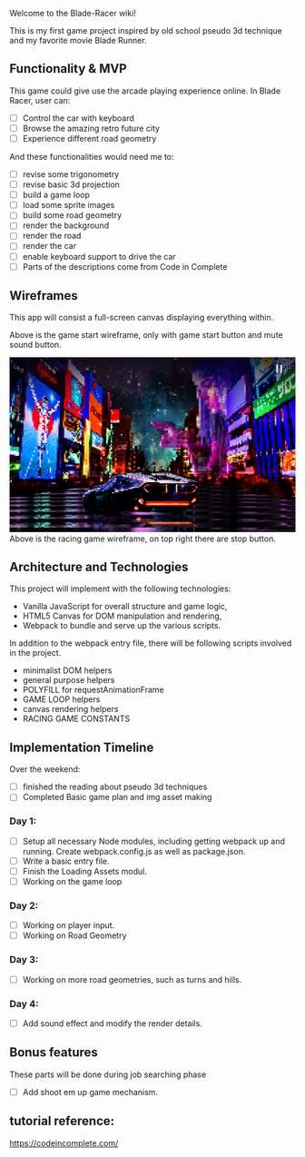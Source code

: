 Welcome to the Blade-Racer wiki!

This is my first game project inspired by old school pseudo 3d technique and my favorite movie Blade Runner.



## Functionality & MVP

This game could give use the arcade playing experience online.
In Blade Racer, user can:

- [ ] Control the car with keyboard
- [ ] Browse the amazing retro future city
- [ ] Experience different road geometry

And these functionalities would need me to:

- [ ] revise some trigonometry
- [ ] revise basic 3d projection
- [ ] build a game loop
- [ ] load some sprite images
- [ ] build some road geometry
- [ ] render the background
- [ ] render the road
- [ ] render the car
- [ ] enable keyboard support to drive the car
- [ ] Parts of the descriptions come from Code in Complete

## Wireframes

This app will consist a full-screen canvas displaying everything within.

Above is the game start wireframe, only with game start button and mute sound button.

![wireframe](https://raw.githubusercontent.com/1a2b3c4dBobAn/Blade-Racer/master/GitPics/bladeracerwireframe.png)
Above is the racing game wireframe, on top right there are stop button.


## Architecture and Technologies

This project will implement with the following technologies:

* Vanilla JavaScript for overall structure and game logic,
* HTML5 Canvas for DOM manipulation and rendering,
* Webpack to bundle and serve up the various scripts.

In addition to the webpack entry file, there will be following scripts involved in the project.
* minimalist DOM helpers
* general purpose helpers
* POLYFILL for requestAnimationFrame
* GAME LOOP helpers
* canvas rendering helpers
* RACING GAME CONSTANTS


## Implementation Timeline

Over the weekend:

- [ ] finished the reading about pseudo 3d techniques
- [ ] Completed Basic game plan and img asset making

### Day 1: 
- [ ] Setup all necessary Node modules, including getting webpack up and running. Create webpack.config.js as well as package.json.
- [ ] Write a basic entry file.
- [ ] Finish the Loading Assets modul.
- [ ] Working on the game loop

### Day 2: 
- [ ] Working on player input.
- [ ] Working on Road Geometry

### Day 3:
- [ ] Working on more road geometries, such as turns and hills.

### Day 4:
- [ ] Add sound effect and modify the render details.

## Bonus features
These parts will be done during job searching phase

- [ ] Add shoot em up game mechanism.


## tutorial reference:
https://codeincomplete.com/
